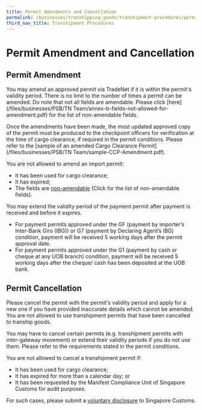 ```yaml
---
title: Permit Amendments and Cancellation
permalink: /businesses/transhipping-goods/transhipment-procedures/permit-amendments-and-cancellation
third_nav_title: Transhipment Procedures
---
```

# Permit Amendment and Cancellation

## Permit Amendment

You may amend an approved permit via TradeNet if it is within the permit's validity period. There is no limit to the number of times a permit can be amended. Do note that not all fields are amendable. Please click  [here](/files/businesses/PSB/TN Team/annex-b-fields-not-allowed-for-amendment.pdf)  for the list of non-amendable fields.

Once the amendments have been made, the most updated approved copy of the permit must be produced to the checkpoint officers for verification at the time of cargo clearance, if required in the permit conditions. Please refer to the  [sample of an amended Cargo Clearance Permit](/files/businesses/PSB/TN Team/sample-CCP-Amendment.pdf).

You are not allowed to amend an import permit:
-   It has been used for cargo clearance;
-   It has expired;
-   The fields are <a href = "https://www.customs.gov.sg/documents/businesses/PSB/TN%20Team/annex-b-fields-not-allowed-for-amendment.pdf">non-amendable</a> (Click for the list of non-amendable fields).

You may extend the validity period of the payment permit after payment is received and before it expires.
- For payment permits approved under the GF (payment by importer’s Inter-Bank Giro (IBG)) or G7 (payment by Declaring Agent’s IBG) condition, payment will be received 5 working days after the permit approval date. 
-	For payment permits approved under the G1 (payment by cash or cheque at any UOB branch) condition, payment will be received 5 working days after the cheque/ cash has been deposited at the UOB bank. 


## Permit Cancellation

Please cancel the permit with the permit's validity period and apply for a new one if you have provided inaccurate details which cannot be amended. You are not allowed to use transhipment permits that have been cancelled to tranship goods.

You may have to cancel certain permits (e.g. transhipment permits with inter-gateway movement) or extend their validity periods if you do not use them. Please refer to the requirements stated in the permit conditions.

You are not allowed to cancel a transhipment permit if:

-   It has been used for cargo clearance;
-   It has expired for more than a calendar day; or
-   It has been requested by the Manifest Compliance Unit of Singapore Customs for audit purposes.

For such cases, please submit a  [voluntary disclosure](/businesses/compliance/voluntary-disclosure-programme)  to Singapore Customs.